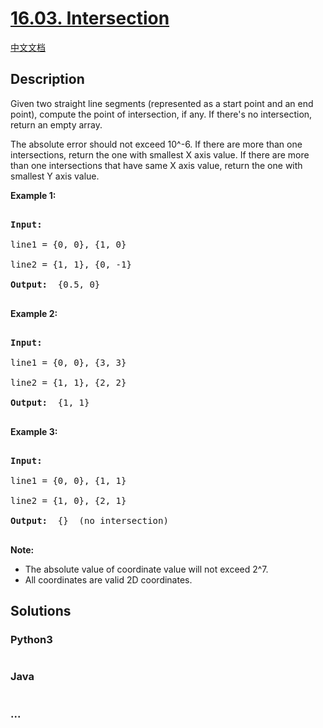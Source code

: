 # [16.03. Intersection](https://leetcode.cn/problems/intersection-lcci)

[中文文档](/lcci/16.03.Intersection/README.md)

## Description

<p>Given two straight line segments (represented as a start point and an end point), compute the point of intersection, if any. If there&#39;s no intersection, return an empty array.</p>

The absolute error should not exceed 10^-6. If there are more than one intersections, return the one with smallest X axis value. If there are more than one intersections that have same X axis value, return the one with smallest Y axis value.

<p><strong>Example 1: </strong></p>

<pre>

<strong>Input: </strong>

line1 = {0, 0}, {1, 0}

line2 = {1, 1}, {0, -1}

<strong>Output: </strong> {0.5, 0}

</pre>

<p><strong>Example 2: </strong></p>

<pre>

<strong>Input: </strong>

line1 = {0, 0}, {3, 3}

line2 = {1, 1}, {2, 2}

<strong>Output: </strong> {1, 1}

</pre>

<p><strong>Example 3: </strong></p>

<pre>

<strong>Input: </strong>

line1 = {0, 0}, {1, 1}

line2 = {1, 0}, {2, 1}

<strong>Output: </strong> {}  (no intersection)

</pre>

<p><strong>Note: </strong></p>

<ul>
	<li>The absolute value of coordinate value will not exceed 2^7.</li>
	<li>All coordinates are valid 2D coordinates.</li>
</ul>

## Solutions

<!-- tabs:start -->

### **Python3**

```python

```

### **Java**

```java

```

### **...**

```

```

<!-- tabs:end -->

